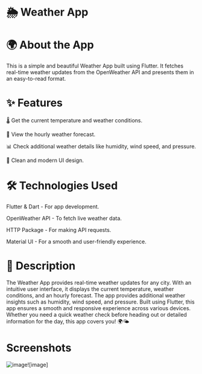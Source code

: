 
# 🌦 Weather App

# 🌍 About the App

This is a simple and beautiful Weather App built using Flutter. It fetches real-time weather updates from the OpenWeather API and presents them in an easy-to-read format.

# ✨ Features

🌡 Get the current temperature and weather conditions.

📅 View the hourly weather forecast.

📊 Check additional weather details like humidity, wind speed, and pressure.

🎨 Clean and modern UI design.

# 🛠 Technologies Used

Flutter & Dart - For app development.

OpenWeather API - To fetch live weather data.

HTTP Package - For making API requests.

Material UI - For a smooth and user-friendly experience.

# 📝 Description

The Weather App provides real-time weather updates for any city. With an intuitive user interface, it displays the current temperature, weather conditions, and an hourly forecast. The app provides additional weather insights such as humidity, wind speed, and pressure. Built using Flutter, this app ensures a smooth and responsive experience across various devices. Whether you need a quick weather check before heading out or detailed information for the day, this app covers you! 🌍🌤

# Screenshots
![image](https://github.com/user-attachments/assets/f1fb4c48-f465-40b9-965b-107a2eda5240)![image]


